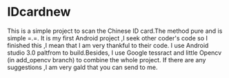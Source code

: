 # IDcardnew
This is a simple project to scan the Chinese ID card.The method pure and is simple =.=.
It is my first Android project ,I seek other coder's code so I finished this ,I mean that I am very thankful to their code.
I use Android studio 3.0 paltfrom to build.Besides, I use Google tessract and little Opencv (in add_opencv branch) to combine the whole project.
If there are any suggestions ,I am very gald that you can send to me.
